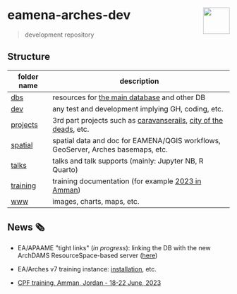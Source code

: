 # eamena-arches-dev  <img src="www/logo.png" width='60px' align="right"/>
> development repository


## Structure

| folder name | description |
|-------------|-------------|
| [dbs](https://github.com/eamena-project/eamena-arches-dev/tree/main/dbs)   |  resources for [the main database](https://github.com/eamena-project/eamena-arches-dev/tree/main/dbs/database.eamena) and other DB           |
| [dev](https://github.com/eamena-project/eamena-arches-dev/tree/main/dev) | any test and development implying GH, coding, etc. |
| [projects](https://github.com/eamena-project/eamena-arches-dev/tree/main/projects) | 3rd part projects such as [caravanserails](https://github.com/eamena-project/eamena-arches-dev/tree/main/projects/caravanserail), [city of the deads](https://github.com/eamena-project/eamena-arches-dev/tree/main/projects/cod), etc. |
| [spatial](https://github.com/eamena-project/eamena-arches-dev/tree/main/spatial) | spatial data and doc for EAMENA/QGIS workflows, GeoServer, Arches basemaps, etc. | 
| [talks](https://github.com/eamena-project/eamena-arches-dev/tree/main/talks) | talks and talk supports (mainly: Jupyter NB, R Quarto) | 
| [training](https://github.com/eamena-project/eamena-arches-dev/tree/main/training) | training documentation (for example [2023 in Amman](https://github.com/eamena-project/eamena-arches-dev/tree/main/training#2023)) |
| [www](https://github.com/eamena-project/eamena-arches-dev/tree/main/www) | images, charts, maps, etc. | 

## News 🗞️

* EA/APAAME "tight links" (*in progress*): linking the DB with the new ArchDAMS ResourceSpace-based server ([here](https://github.com/eamena-project/eamena-arches-dev/blob/main/projects/apaame/README.md#apaame-server))

* EA/Arches v7 training instance: [installation](https://github.com/eamena-project/eamena-arches-dev/tree/main/dbs/database.eamena/install), etc.

* [CPF training, Amman, Jordan - 18-22 June, 2023](https://github.com/eamena-project/eamena-arches-dev/tree/main/training#users--database-managers--sys-admins-training)


